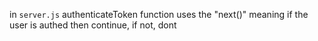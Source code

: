 in `server.js` authenticateToken function uses the "next()" meaning if the user is authed then continue, if not, dont
